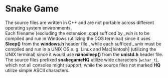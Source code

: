 # Snake Game
The source files are written in C++ and are not portable across different operating system environments.  
Each filename (excluding the extension .cpp) sufficed by *_win* is to be compiled and run in Windows (utilizing the DOS terminal) since it uses **Sleep()** from the **windows.h** header file., while each sufficed *_unix* must be compiled and run in a UNIX OS e. g. Linux and Mac[hintosh] (utilizing the UNIX terminal) since it would use **nanosleep()** from the **unistd.h** header file.  
The source files prefixed **snakegameHQ** utilize wide characters (`wchar_t`), which not all consoles might support, while the source files not marked **HQ** utilize simple ASCII characters.
